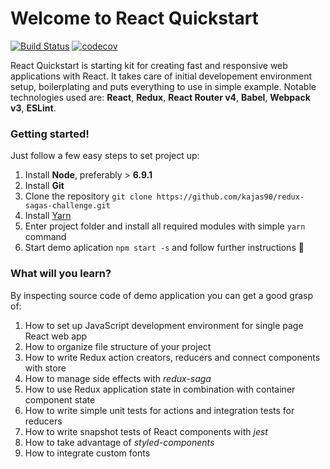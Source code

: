 # Welcome to React Quickstart
[![Build Status](https://travis-ci.org/kajas90/redux-sagas-challenge.svg?branch=master)](https://travis-ci.org/kajas90/redux-sagas-challenge) [![codecov](https://codecov.io/gh/kajas90/redux-sagas-challenge/branch/master/graph/badge.svg)](https://codecov.io/gh/kajas90/redux-sagas-challenge)

React Quickstart is starting kit for creating fast and responsive web applications with React. It takes care of initial developement environment setup, boilerplating and puts everything to use in simple example. Notable technologies used are: __React__, __Redux__, __React Router v4__, __Babel__, __Webpack v3__, __ESLint__.

### Getting started!
Just follow a few easy steps to set project up:
  1. Install __Node__, preferably > __6.9.1__
  2. Install __Git__
  3. Clone the repository `git clone https://github.com/kajas90/redux-sagas-challenge.git`
  4. Install [Yarn](https://yarnpkg.com/)
  5. Enter project folder and install all required modules with simple `yarn` command
  6. Start demo aplication `npm start -s` and follow further instructions 🙂

### What will you learn?
By inspecting source code of demo application you can get a good grasp of:
  1. How to set up JavaScript development environment for single page React web app
  2. How to organize file structure of your project
  3. How to write Redux action creators, reducers and connect components with store
  4. How to manage side effects with *redux-saga*
  5. How to use Redux application state in combination with container component state
  6. How to write simple unit tests for actions and integration tests for reducers
  7. How to write snapshot tests of React components with *jest*
  8. How to take advantage of *styled-components*
  9. How to integrate custom fonts
